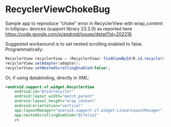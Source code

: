 # RecyclerViewChokeBug

Sample app to reproduce "choke" error in RecyclerView with wrap_content in lollipop+ devices (support library 23.2.0) as reported here https://code.google.com/p/android/issues/detail?id=202216

Suggested workaround is to set nested scrolling enabled to false. Programmatically:

```java
RecyclerView recyclerView = (RecyclerView) findViewById(R.id.recycler);
recyclerView.setAdapter(adapter);
recyclerView.setNestedScrollingEnabled(false);
```

Or, if using databinding, directly in XML:

```xml
<android.support.v7.widget.RecyclerView
    android:id="@+id/recycler"
    android:layout_width="match_parent"
    android:layout_height="wrap_content"
    android:orientation="vertical"
    app:layoutManager="android.support.v7.widget.LinearLayoutManager"
    app:nestedScrollingEnabled="@{false}"
    />
```
